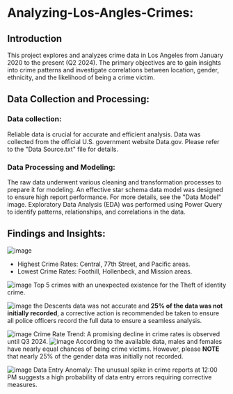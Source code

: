 # Analyzing-Los-Angles-Crimes:

## Introduction
This project explores and analyzes crime data in Los Angeles from January 2020 to the present (Q2 2024). The primary objectives are to gain insights into crime patterns and investigate correlations between location, gender, ethnicity, and the likelihood of being a crime victim.
## Data Collection and Processing:
### Data collection:
Reliable data is crucial for accurate and efficient analysis. Data was collected from the official U.S. government website Data.gov. Please refer to the "Data Source.txt" file for details.
### Data Processing and Modeling:
The raw data underwent various cleaning and transformation processes to prepare it for modeling. An effective star schema data model was designed to ensure high report performance. For more details, see the "Data Model" image.
Exploratory Data Analysis (EDA) was performed using Power Query to identify patterns, relationships, and correlations in the data.

## Findings and Insights:
![image](https://github.com/user-attachments/assets/19d03321-82e6-45af-b326-9c9ffa488b03)

- Highest Crime Rates: Central, 77th Street, and Pacific areas.
- Lowest Crime Rates: Foothill, Hollenbeck, and Mission areas.

![image](https://github.com/user-attachments/assets/936e902b-28ff-4762-b3e0-4fc00bbeda9f)
Top 5 crimes with an unexpected existence for the Theft of identity crime.

![image](https://github.com/user-attachments/assets/5692728c-6948-419a-b4f1-f1471c249ccc)
the Descents data was not accurate and **25% of the data was not initially recorded**, a corrective action is recommended be taken to ensure all police officers record the full data to ensure a seamless analysis.


![image](https://github.com/user-attachments/assets/18d9e708-ae22-4173-8394-45556a7be853)
Crime Rate Trend: A promising decline in crime rates is observed until Q3 2024.
![image](https://github.com/user-attachments/assets/5bcdba64-81c1-4533-96d8-e82958ce1163)
According to the available data, males and females have nearly equal chances of being crime victims. However, please **NOTE** that nearly 25% of the gender data was initially not recorded.

![image](https://github.com/user-attachments/assets/4a9bd992-dc20-4bca-a42b-a5c83b038c09)
Data Entry Anomaly: The unusual spike in crime reports at 12:00 PM suggests a high probability of data entry errors requiring corrective measures.
